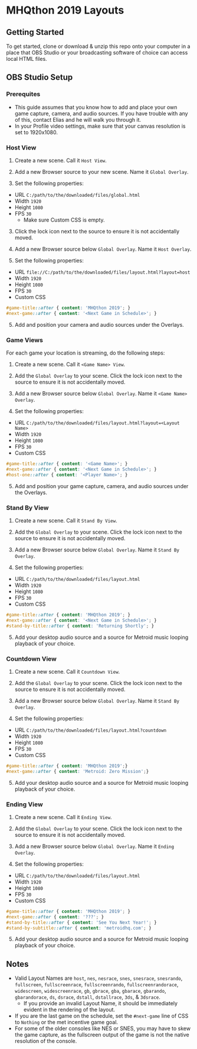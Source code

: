 # MHQthon 2019 Layouts

## Getting Started
To get started, clone or download & unzip this repo onto your computer in a place that OBS Studio or your broadcasting software of choice can access local HTML files.

## OBS Studio Setup
### Prerequites
* This guide assumes that you know how to add and place your own game capture, camera, and audio sources. If you have trouble with any of this, contact Elias and he will walk you through it.
* In your Profile video settings, make sure that your canvas resolution is set to 1920x1080.

### Host View
1) Create a new scene. Call it `Host View`.

2) Add a new Browser source to your new scene. Name it `Global Overlay`.

3) Set the following properties:
* URL `C:/path/to/the/downloaded/files/global.html`
* Width `1920`
* Height `1080`
* FPS `30`
  * Make sure Custom CSS is empty.

3) Click the lock icon next to the source to ensure it is not accidentally moved.

4) Add a new Browser source below `Global Overlay`. Name it `Host Overlay`.

3) Set the following properties:
* URL `file://C:/path/to/the/downloaded/files/layout.html?layout=host`
* Width `1920`
* Height `1080`
* FPS `30`
* Custom CSS
```css
#game-title::after { content: 'MHQthon 2019'; }
#next-game::after { content: '<Next Game in Schedule>'; }
  ```

5) Add and position your camera and audio sources under the Overlays.

### Game Views
For each game your location is streaming, do the following steps:
1) Create a new scene. Call it `<Game Name> View`.

2) Add the `Global Overlay` to your scene. Click the lock icon next to the source to ensure it is not accidentally moved.

3) Add a new Browser source below `Global Overlay`. Name it `<Game Name> Overlay`.

4) Set the following properties:
* URL `C:/path/to/the/downloaded/files/layout.html?layout=<Layout Name>`
* Width `1920`
* Height `1080`
* FPS `30`
* Custom CSS
```css
#game-title::after { content: '<Game Name>'; }
#next-game::after { content: '<Next Game in Schedule>'; }
#host-one::after { content: '<Player Name>'; }
  ```

5) Add and position your game capture, camera, and audio sources under the Overlays.

### Stand By View
1) Create a new scene. Call it `Stand By View`.

2) Add the `Global Overlay` to your scene. Click the lock icon next to the source to ensure it is not accidentally moved.

3) Add a new Browser source below `Global Overlay`. Name it `Stand By Overlay`.

4) Set the following properties:
* URL `C:/path/to/the/downloaded/files/layout.html`
* Width `1920`
* Height `1080`
* FPS `30`
* Custom CSS
```css
#game-title::after { content: 'MHQthon 2019'; }
#next-game::after { content: '<Next Game in Schedule>'; }
#stand-by-title::after { content: 'Returning Shortly'; }
  ```

5) Add your desktop audio source and a source for Metroid music looping playback of your choice.

### Countdown View
1) Create a new scene. Call it `Countdown View`.

2) Add the `Global Overlay` to your scene. Click the lock icon next to the source to ensure it is not accidentally moved.

3) Add a new Browser source below `Global Overlay`. Name it `Stand By Overlay`.

4) Set the following properties:
* URL `C:/path/to/the/downloaded/files/layout.html?countdown`
* Width `1920`
* Height `1080`
* FPS `30`
* Custom CSS
```css
#game-title::after { content: 'MHQthon 2019';}
#next-game::after { content: 'Metroid: Zero Mission';}
  ```

5) Add your desktop audio source and a source for Metroid music looping playback of your choice.

### Ending View
1) Create a new scene. Call it `Ending View`.

2) Add the `Global Overlay` to your scene. Click the lock icon next to the source to ensure it is not accidentally moved.

3) Add a new Browser source below `Global Overlay`. Name it `Ending Overlay`.

4) Set the following properties:
* URL `C:/path/to/the/downloaded/files/layout.html`
* Width `1920`
* Height `1080`
* FPS `30`
* Custom CSS
```css
#game-title::after { content: 'MHQthon 2019'; }
#next-game::after { content: '???'; }
#stand-by-title::after { content: 'See You Next Year!'; }
#stand-by-subtitle::after { content: 'metroidhq.com'; }
  ```

5) Add your desktop audio source and a source for Metroid music looping playback of your choice.

## Notes

* Valid Layout Names are `host`, `nes`, `nesrace`, `snes`, `snesrace`, `snesrando`, `fullscreen`, `fullscreenrace`, `fullscreenrando`, `fullscreenrandorace`, `widescreen`, `widescreenrace`, `gb`, `gbrace`, `gba`, `gbarace`, `gbarando`, `gbarandorace`, `ds`, `dsrace`, `dstall`, `dstallrace`, `3ds`, & `3dsrace`.
  * If you provide an invalid Layout Name, it should be immediately evident in the rendering of the layout.
* If you are the last game on the schedule, set the `#next-game` line of CSS to `Nothing` or the met incentive game goal.
* For some of the older consoles like NES or SNES, you may have to skew the game capture, as the fullscreen output of the game is not the native resolution of the console.

